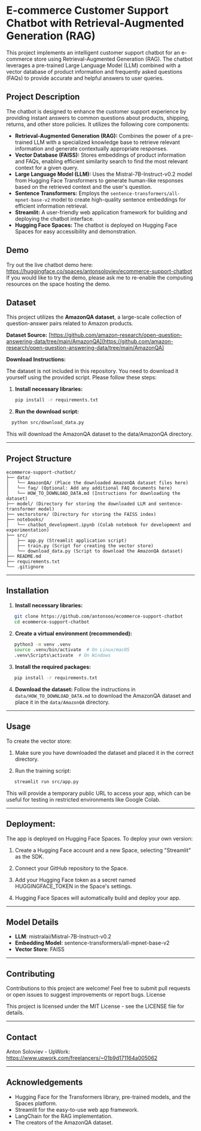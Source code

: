# E-commerce Customer Support Chatbot with Retrieval-Augmented Generation (RAG)

This project implements an intelligent customer support chatbot for an e-commerce store using Retrieval-Augmented Generation (RAG). The chatbot leverages a pre-trained Large Language Model (LLM) combined with a vector database of product information and frequently asked questions (FAQs) to provide accurate and helpful answers to user queries.

## Project Description

The chatbot is designed to enhance the customer support experience by providing instant answers to common questions about products, shipping, returns, and other store policies. It utilizes the following core components:

*   **Retrieval-Augmented Generation (RAG):** Combines the power of a pre-trained LLM with a specialized knowledge base to retrieve relevant information and generate contextually appropriate responses.
*   **Vector Database (FAISS):** Stores embeddings of product information and FAQs, enabling efficient similarity search to find the most relevant context for a given query.
*   **Large Language Model (LLM):** Uses the Mistral-7B-Instruct-v0.2 model from Hugging Face Transformers to generate human-like responses based on the retrieved context and the user's question.
*   **Sentence Transformers:** Employs the `sentence-transformers/all-mpnet-base-v2` model to create high-quality sentence embeddings for efficient information retrieval.
*   **Streamlit:**  A user-friendly web application framework for building and deploying the chatbot interface.
*   **Hugging Face Spaces:** The chatbot is deployed on Hugging Face Spaces for easy accessibility and demonstration.

## Demo

Try out the live chatbot demo here: https://huggingface.co/spaces/antonsoloviev/ecommerce-support-chatbot
If you would like to try the demo, please ask me to re-enable the computing resources on the space hosting the demo.

## Dataset

This project utilizes the **AmazonQA dataset**, a large-scale collection of question-answer pairs related to Amazon products.

**Dataset Source:** [https://github.com/amazon-research/open-question-answering-data/tree/main/AmazonQA](https://github.com/amazon-research/open-question-answering-data/tree/main/AmazonQA)

**Download Instructions:**

The dataset is not included in this repository. You need to download it yourself using the provided script. Please follow these steps:

1. **Install necessary libraries:**
   ```bash
   pip install -r requirements.txt

2. **Run the download script:**
 ```bash
   python src/download_data.py
 ```
This will download the AmazonQA dataset to the data/AmazonQA directory.

--------------------------------

## Project Structure

```
ecommerce-support-chatbot/
├── data/
│   └── AmazonQA/ (Place the downloaded AmazonQA dataset files here)
│   └── faq/ (Optional: Add any additional FAQ documents here)
│   └── HOW_TO_DOWNLOAD_DATA.md (Instructions for downloading the dataset)
├── model/ (Directory for storing the downloaded LLM and sentence-transformer model)
├── vectorstore/ (Directory for storing the FAISS index)
├── notebooks/
│   └── chatbot_development.ipynb (Colab notebook for development and experimentation)
├── src/
│   ├── app.py (Streamlit application script)
│   ├── train.py (Script for creating the vector store)
│   └── download_data.py (Script to download the AmazonQA dataset)
├── README.md
├── requirements.txt
└── .gitignore
```

--------------------------------

## Installation

1. **Install necessary libraries:**
```bash
   git clone https://github.com/antonsoo/ecommerce-support-chatbot
   cd ecommerce-support-chatbot
```

2. **Create a virtual environment (recommended):**
```bash
   python3 -m venv .venv
   source .venv/bin/activate  # On Linux/macOS
   .venv\Scripts\activate  # On Windows
```

3. **Install the required packages:**
```bash
   pip install -r requirements.txt
```

4. **Download the dataset:**
Follow the instructions in `data/HOW_TO_DOWNLOAD_DATA.md` to download the AmazonQA dataset and place it in the `data/AmazonQA` directory.

--------------------------------

## Usage

To create the vector store:

1. Make sure you have downloaded the dataset and placed it in the correct directory.

2. Run the training script:
```bash
   streamlit run src/app.py
```
This will provide a temporary public URL to access your app, which can be useful for testing in restricted environments like Google Colab.

--------------------------------

## Deployment:

The app is deployed on Hugging Face Spaces. To deploy your own version:

1. Create a Hugging Face account and a new Space, selecting "Streamlit" as the SDK.

2. Connect your GitHub repository to the Space.

3. Add your Hugging Face token as a secret named HUGGINGFACE_TOKEN in the Space's settings.

4. Hugging Face Spaces will automatically build and deploy your app.

--------------------------------

## Model Details
*   **LLM**: mistralai/Mistral-7B-Instruct-v0.2
*   **Embedding Model**: sentence-transformers/all-mpnet-base-v2
*   **Vector Store**: FAISS

--------------------------------

## Contributing

Contributions to this project are welcome! Feel free to submit pull requests or open issues to suggest improvements or report bugs.
License

This project is licensed under the MIT License - see the LICENSE file for details.

--------------------------------

## Contact

Anton Soloviev - UpWork: https://www.upwork.com/freelancers/~01b9d171164a005062

--------------------------------

## Acknowledgements

*   Hugging Face for the Transformers library, pre-trained models, and the Spaces platform.
*   Streamlit for the easy-to-use web app framework.
*   LangChain for the RAG implementation.
*   The creators of the AmazonQA dataset.
